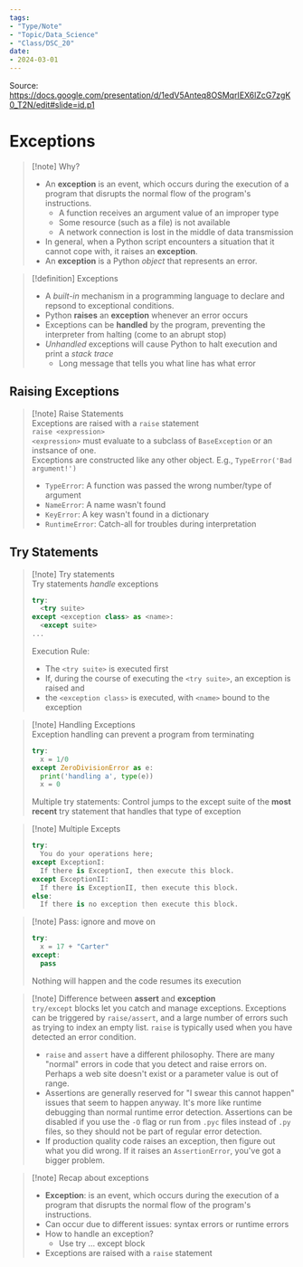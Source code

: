 ```yaml
---
tags:
- "Type/Note"
- "Topic/Data_Science"
- "Class/DSC_20"
date:
- 2024-03-01
---
```

Source: https://docs.google.com/presentation/d/1edV5Anteq8OSMqrIEX6lZcG7zgK0_T2N/edit#slide=id.p1  

# Exceptions  

> [!note] Why?  
> - An **exception** is an event, which occurs during the execution of a program that disrupts the normal flow of the program's instructions.  
>   - A function receives an argument value of an improper type  
>   - Some resource (such as a file) is not available  
>   - A network connection is lost in the middle of data transmission  
> - In general, when a Python script encounters a situation that it cannot cope with, it raises an **exception**.  
> - An **exception** is a Python *object* that represents an error.  

> [!definition] Exceptions  
> - A *built-in* mechanism in a programming language to declare and repsond to exceptional conditions.  
> - Python **raises** an **exception** whenever an error occurs  
> - Exceptions can be **handled** by the program, preventing the interpreter from halting (come to an abrupt stop)  
> - *Unhandled* exceptions will cause Python to halt execution and print a *stack trace*  
>   - Long message that tells you what line has what error  

## Raising Exceptions  

> [!note] Raise Statements  
> Exceptions are raised with a `raise` statement  
> `raise <expression>`  
> `<expression>` must evaluate to a subclass of `BaseException` or an instsance of one.  
> Exceptions are constructed like any other object. E.g., `TypeError('Bad argument!')`  
> - `TypeError`: A function was passed the wrong number/type of argument  
> - `NameError`: A name wasn't found  
> - `KeyError`: A key wasn't found in a dictionary  
> - `RuntimeError`: Catch-all for troubles during interpretation  

## Try Statements  

> [!note] Try statements  
> Try statements *handle* exceptions  
> ```Python  
> try:  
>   <try suite>  
> except <exception class> as <name>:  
>   <except suite>  
> ...  
> ```  
> Execution Rule:  
> - The `<try suite>` is executed first  
> - If, during the course of executing the `<try suite>`, an exception is raised and  
> - the `<exception class>` is executed, with `<name>` bound to the exception  

> [!note] Handling Exceptions  
> Exception handling can prevent a program from terminating  
> ```Python  
> try:  
>   x = 1/0  
> except ZeroDivisionError as e:  
>   print('handling a', type(e))  
>   x = 0  
> ```  
> Multiple try statements: Control jumps to the except suite of the **most recent** try statement that handles that type of exception  

> [!note] Multiple Excepts  
> ```Python  
> try:  
>   You do your operations here;  
> except ExceptionI:  
>   If there is ExceptionI, then execute this block.  
> except ExceptionII:  
>   If there is ExceptionII, then execute this block.  
> else:  
>   If there is no exception then execute this block.  
> ```  

> [!note] Pass: ignore and move on  
> ```Python  
> try:  
>   x = 17 + "Carter"  
> except:  
>   pass  
> ```  
> Nothing will happen and the code resumes its execution  

> [!note] Difference between **assert** and **exception**  
> `try/except` blocks let you catch and manage exceptions. Exceptions can be triggered by `raise/assert`, and a large number of errors such as trying to index an empty list. `raise` is typically used when you have detected an error condition.  
> - `raise` and `assert` have a different philosophy. There are many "normal" errors in code that you detect and raise errors on. Perhaps a web site doesn't exist or a parameter value is out of range.  
> - Assertions are generally reserved for "I swear this cannot happen" issues that seem to happen anyway. It's more like runtime debugging than normal runtime error detection. Assertions can be disabled if you use the `-O` flag or run from `.pyc` files instead of `.py` files, so they should not be part of regular error detection.  
> - If production quality code raises an exception, then figure out what you did wrong. If it raises an `AssertionError`, you've got a bigger problem.  

> [!note] Recap about exceptions  
> - **Exception**: is an event, which occurs during the execution of a program that disrupts the normal flow of the program's instructions.  
> - Can occur due to different issues: syntax errors or runtime errors  
> - How to handle an exception?  
>   - Use try ... except block  
> - Exceptions are raised with a `raise` statement  
